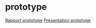 # prototype
[Rapport prototype](https://labs-web.github.io/prototype/)
[Présentation prototype](https://labs-web.github.io/prototype/)
